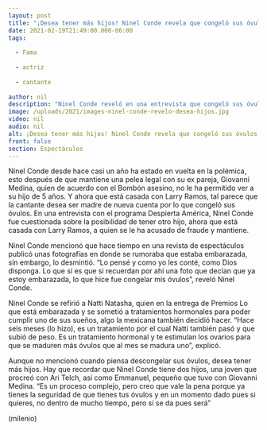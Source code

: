 ```yaml
---
layout: post
title: "¡Desea tener más hijos! Ninel Conde revela que congeló sus óvulos"
date: 2021-02-19T21:49:00.000-06:00
tags:
  
  - Fama
  
  - actriz
  
  - cantante
  
author: nil
description: "Ninel Conde reveló en una entrevista que congeló sus óvulos con la esperanza de en un futuro tener más hijos. "
image: /uploads/2021/images-ninel-conde-revelo-desea-hijos.jpg
video: nil
audio: nil
alt: ¡Desea tener más hijos! Ninel Conde revela que congeló sus óvulos
front: false
section: Espectáculos
---
```


Ninel Conde desde hace casi un año ha estado en vuelta en la polémica, esto después de que mantiene una pelea legal con su ex pareja, Giovanni Medina, quien de acuerdo con el Bombón asesino, no le ha permitido ver a su hijo de 5 años. Y ahora que está casada con Larry Ramos, tal parece que la cantante desea ser madre de nueva cuenta por lo que congeló sus óvulos. En una entrevista con el programa Despierta América, Ninel Conde fue cuestionada sobre la posibilidad de tener otro hijo, ahora que está casada con Larry Ramos, a quien se le ha acusado de fraude y mantiene.

Ninel Conde mencionó que hace tiempo en una revista de espectáculos publicó unas fotografías en donde se rumoraba que estaba embarazada, sin embargo, lo desmintió. “Lo pensé y como yo les conté, como Dios disponga. Lo que sí es que si recuerdan por ahí una foto que decían que ya estoy embarazada, lo que hice fue congelar mis óvulos”, reveló Ninel Conde. 

Ninel Conde se refirió a Natti Natasha, quien en la entrega de Premios Lo  que está embarazada y se sometió a tratamientos hormonales para poder cumplir uno de sus sueños, algo la mexicana también decidió hacer. “Hace seis meses (lo hizo), es un tratamiento por el cual Natti también pasó y que subió de peso. Es un tratamiento hormonal y te estimulan los ovarios para que se maduren más óvulos que al mes se madura uno”, explicó. 

Aunque no mencionó cuando piensa descongelar sus óvulos, desea tener más hijos. Hay que recordar que Ninel Conde tiene dos hijos, una joven que procreó con Ari Telch, así como Emmanuel, pequeño que tuvo con Giovanni Medina. “Es un proceso complejo, pero creo que vale la pena porque ya tienes la seguridad de que tienes tus óvulos y en un momento dado pues si quieres, no dentro de mucho tiempo, pero sí se da pues será” 

(milenio)